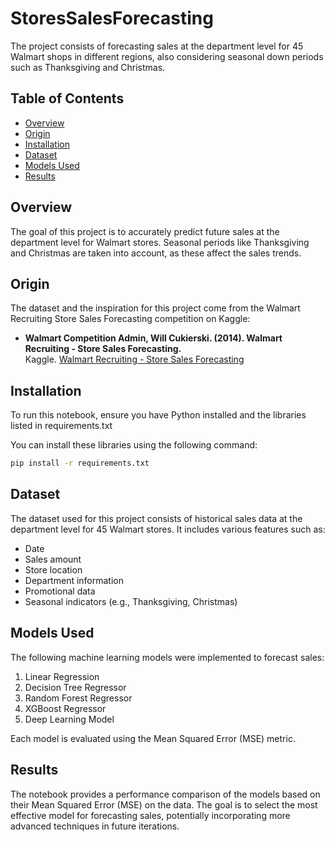 # StoresSalesForecasting
The project consists of forecasting sales at the department level for 45 Walmart shops in different regions, also considering seasonal down periods such as Thanksgiving and Christmas.

## Table of Contents

- [Overview](#overview)
- [Origin](#origin)
- [Installation](#installation)
- [Dataset](#dataset)
- [Models Used](#models-used)
- [Results](#results)

## Overview

The goal of this project is to accurately predict future sales at the department level for Walmart stores. Seasonal periods like Thanksgiving and Christmas are taken into account, as these affect the sales trends.


## Origin 
The dataset and the inspiration for this project come from the Walmart Recruiting Store Sales Forecasting competition on Kaggle:
- **Walmart Competition Admin, Will Cukierski. (2014). Walmart Recruiting - Store Sales Forecasting.**  
  Kaggle. [Walmart Recruiting - Store Sales Forecasting](https://kaggle.com/competitions/walmart-recruiting-store-sales-forecasting)

## Installation

To run this notebook, ensure you have Python installed and the libraries listed in requirements.txt

You can install these libraries using the following command:

```bash
pip install -r requirements.txt
```

## Dataset
The dataset used for this project consists of historical sales data at the department level for 45 Walmart stores. It includes various features such as:
* Date
* Sales amount
* Store location
* Department information
* Promotional data
* Seasonal indicators (e.g., Thanksgiving, Christmas)

## Models Used
The following machine learning models were implemented to forecast sales:

1. Linear Regression
2. Decision Tree Regressor
3. Random Forest Regressor
4. XGBoost Regressor
5. Deep Learning Model 

Each model is evaluated using the Mean Squared Error (MSE) metric.

## Results

The notebook provides a performance comparison of the models based on their Mean Squared Error (MSE) on the data. The goal is to select the most effective model for forecasting sales, potentially incorporating more advanced techniques in future iterations.